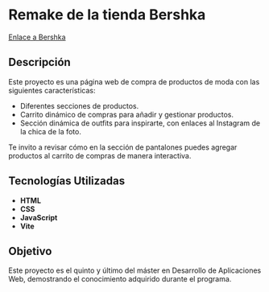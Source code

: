 # Remake de la tienda Bershka  
[Enlace a Bershka](https://www.bershka.com/es/h-woman.html)

## Descripción  
Este proyecto es una página web de compra de productos de moda con las siguientes características:  
- Diferentes secciones de productos.  
- Carrito dinámico de compras para añadir y gestionar productos.  
- Sección dinámica de outfits para inspirarte, con enlaces al Instagram de la chica de la foto.  

Te invito a revisar cómo en la sección de pantalones puedes agregar productos al carrito de compras de manera interactiva.

## Tecnologías Utilizadas  
- **HTML**  
- **CSS**  
- **JavaScript**  
- **Vite**  

## Objetivo  
Este proyecto es el quinto y último del máster en Desarrollo de Aplicaciones Web, demostrando el conocimiento adquirido durante el programa.
